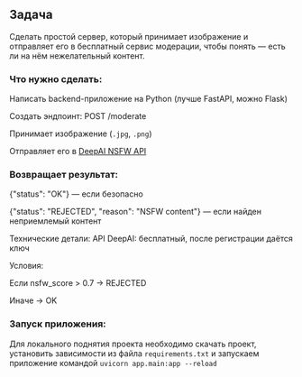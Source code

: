 ## Задача
Сделать простой сервер, который принимает изображение и отправляет его в бесплатный сервис модерации, чтобы понять — есть ли на нём нежелательный контент.

### Что нужно сделать: 

Написать backend-приложение на Python (лучше FastAPI, можно Flask)

Создать эндпоинт: POST /moderate

Принимает изображение (`.jpg`, `.png`)

Отправляет его в [DeepAI NSFW API](https://deepai.org/machine-learning-model/nsfw-detector)

### Возвращает результат:

{"status": "OK"} — если безопасно

{"status": "REJECTED", "reason": "NSFW content"} — если найден неприемлемый контент

Технические детали: API DeepAI: бесплатный, после регистрации даётся ключ

Условия:

Если nsfw_score > 0.7 → REJECTED

Иначе → OK


### Запуск приложения:

Для локального поднятия проекта необходимо скачать проект,
установить зависимости из файла `requirements.txt` и запускаем
приложение командой `uvicorn app.main:app --reload`